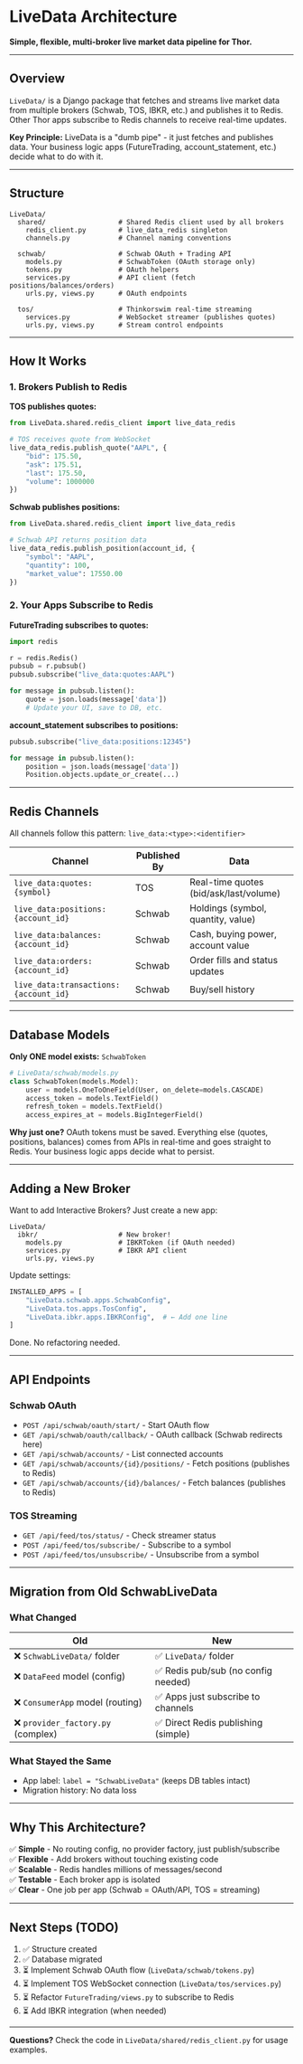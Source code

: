 # LiveData Architecture

**Simple, flexible, multi-broker live market data pipeline for Thor.**

---

## Overview

`LiveData/` is a Django package that fetches and streams live market data from multiple brokers (Schwab, TOS, IBKR, etc.) and publishes it to Redis. Other Thor apps subscribe to Redis channels to receive real-time updates.

**Key Principle:** LiveData is a "dumb pipe" - it just fetches and publishes data. Your business logic apps (FutureTrading, account_statement, etc.) decide what to do with it.

---

## Structure

```
LiveData/
  shared/                  # Shared Redis client used by all brokers
    redis_client.py        # live_data_redis singleton
    channels.py            # Channel naming conventions
  
  schwab/                  # Schwab OAuth + Trading API
    models.py              # SchwabToken (OAuth storage only)
    tokens.py              # OAuth helpers
    services.py            # API client (fetch positions/balances/orders)
    urls.py, views.py      # OAuth endpoints
  
  tos/                     # Thinkorswim real-time streaming
    services.py            # WebSocket streamer (publishes quotes)
    urls.py, views.py      # Stream control endpoints
```

---

## How It Works

### 1. Brokers Publish to Redis

**TOS publishes quotes:**
```python
from LiveData.shared.redis_client import live_data_redis

# TOS receives quote from WebSocket
live_data_redis.publish_quote("AAPL", {
    "bid": 175.50,
    "ask": 175.51,
    "last": 175.50,
    "volume": 1000000
})
```

**Schwab publishes positions:**
```python
from LiveData.shared.redis_client import live_data_redis

# Schwab API returns position data
live_data_redis.publish_position(account_id, {
    "symbol": "AAPL",
    "quantity": 100,
    "market_value": 17550.00
})
```

### 2. Your Apps Subscribe to Redis

**FutureTrading subscribes to quotes:**
```python
import redis

r = redis.Redis()
pubsub = r.pubsub()
pubsub.subscribe("live_data:quotes:AAPL")

for message in pubsub.listen():
    quote = json.loads(message['data'])
    # Update your UI, save to DB, etc.
```

**account_statement subscribes to positions:**
```python
pubsub.subscribe("live_data:positions:12345")

for message in pubsub.listen():
    position = json.loads(message['data'])
    Position.objects.update_or_create(...)
```

---

## Redis Channels

All channels follow this pattern: `live_data:<type>:<identifier>`

| Channel | Published By | Data |
|---------|--------------|------|
| `live_data:quotes:{symbol}` | TOS | Real-time quotes (bid/ask/last/volume) |
| `live_data:positions:{account_id}` | Schwab | Holdings (symbol, quantity, value) |
| `live_data:balances:{account_id}` | Schwab | Cash, buying power, account value |
| `live_data:orders:{account_id}` | Schwab | Order fills and status updates |
| `live_data:transactions:{account_id}` | Schwab | Buy/sell history |

---

## Database Models

**Only ONE model exists:** `SchwabToken`

```python
# LiveData/schwab/models.py
class SchwabToken(models.Model):
    user = models.OneToOneField(User, on_delete=models.CASCADE)
    access_token = models.TextField()
    refresh_token = models.TextField()
    access_expires_at = models.BigIntegerField()
```

**Why just one?** OAuth tokens must be saved. Everything else (quotes, positions, balances) comes from APIs in real-time and goes straight to Redis. Your business logic apps decide what to persist.

---

## Adding a New Broker

Want to add Interactive Brokers? Just create a new app:

```
LiveData/
  ibkr/                    # New broker!
    models.py              # IBKRToken (if OAuth needed)
    services.py            # IBKR API client
    urls.py, views.py
```

Update settings:
```python
INSTALLED_APPS = [
    "LiveData.schwab.apps.SchwabConfig",
    "LiveData.tos.apps.TosConfig",
    "LiveData.ibkr.apps.IBKRConfig",  # ← Add one line
]
```

Done. No refactoring needed.

---

## API Endpoints

### Schwab OAuth
- `POST /api/schwab/oauth/start/` - Start OAuth flow
- `GET /api/schwab/oauth/callback/` - OAuth callback (Schwab redirects here)
- `GET /api/schwab/accounts/` - List connected accounts
- `GET /api/schwab/accounts/{id}/positions/` - Fetch positions (publishes to Redis)
- `GET /api/schwab/accounts/{id}/balances/` - Fetch balances (publishes to Redis)

### TOS Streaming
- `GET /api/feed/tos/status/` - Check streamer status
- `POST /api/feed/tos/subscribe/` - Subscribe to a symbol
- `POST /api/feed/tos/unsubscribe/` - Unsubscribe from a symbol

---

## Migration from Old SchwabLiveData

### What Changed
| Old | New |
|-----|-----|
| ❌ `SchwabLiveData/` folder | ✅ `LiveData/` folder |
| ❌ `DataFeed` model (config) | ✅ Redis pub/sub (no config needed) |
| ❌ `ConsumerApp` model (routing) | ✅ Apps just subscribe to channels |
| ❌ `provider_factory.py` (complex) | ✅ Direct Redis publishing (simple) |

### What Stayed the Same
- App label: `label = "SchwabLiveData"` (keeps DB tables intact)
- Migration history: No data loss

---

## Why This Architecture?

✅ **Simple** - No routing config, no provider factory, just publish/subscribe  
✅ **Flexible** - Add brokers without touching existing code  
✅ **Scalable** - Redis handles millions of messages/second  
✅ **Testable** - Each broker app is isolated  
✅ **Clear** - One job per app (Schwab = OAuth/API, TOS = streaming)  

---

## Next Steps (TODO)

1. ✅ Structure created
2. ✅ Database migrated
3. ⏳ Implement Schwab OAuth flow (`LiveData/schwab/tokens.py`)
4. ⏳ Implement TOS WebSocket connection (`LiveData/tos/services.py`)
5. ⏳ Refactor `FutureTrading/views.py` to subscribe to Redis
6. ⏳ Add IBKR integration (when needed)

---

**Questions?** Check the code in `LiveData/shared/redis_client.py` for usage examples.
